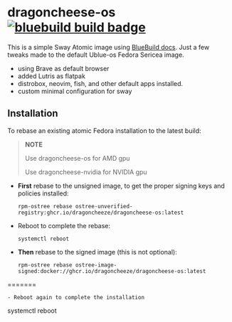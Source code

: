 # dragoncheese-os &nbsp; [![bluebuild build badge](https://github.com/dragoncheeze/dragoncheese-os/actions/workflows/build.yml/badge.svg)](https://github.com/dragoncheeze/dragoncheese-os/actions/workflows/build.yml)

This is a simple Sway Atomic image using [BlueBuild docs](https://blue-build.org/how-to/setup/).
Just a few tweaks made to the default Ublue-os Fedora Sericea image.
 - using Brave as default browser
 - added Lutris as flatpak
 - distrobox, neovim, fish, and other default apps installed.
 - custom minimal configuration for sway


## Installation

To rebase an existing atomic Fedora installation to the latest build:

> **NOTE**
>
> Use dragoncheese-os for AMD gpu
>
> Use dragoncheese-nvidia for NVIDIA gpu


- **First** rebase to the unsigned image, to get the proper signing keys and policies installed:
  ```
  rpm-ostree rebase ostree-unverified-registry:ghcr.io/dragoncheeze/dragoncheese-os:latest

  ```
- Reboot to complete the rebase:
  ```
  systemctl reboot
  ```
- **Then** rebase to the signed image (this is not optional):
  ```
  rpm-ostree rebase ostree-image-signed:docker://ghcr.io/dragoncheeze/dragoncheese-os:latest
=======
  ```
- Reboot again to complete the installation
  ```
  systemctl reboot
  ```
